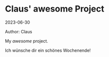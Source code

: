 # Claus' awesome Project

2023-06-30

Author: Claus

My *awesome* project.

Ich wünsche dir ein schönes Wochenende!
